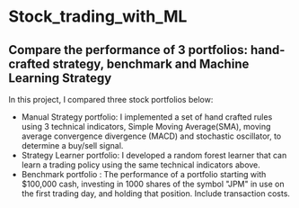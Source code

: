 # Stock_trading_with_ML
## Compare the performance of 3 portfolios: hand-crafted strategy, benchmark and Machine Learning Strategy 


In this project, I compared three stock portfolios below:
* Manual Strategy portfolio: I implemented a set of hand crafted rules using 3 technical indicators, Simple Moving Average(SMA), moving average convergence divergence (MACD) and stochastic oscillator, to determine a buy/sell signal.
* Strategy Learner portfolio: I developed a random forest learner that can learn a trading policy using the same technical indicators above.
* Benchmark portfolio : The performance of a portfolio starting with $100,000 cash, investing in 1000 shares of the symbol "JPM" in use on the first trading day, and holding that position. Include transaction costs.
